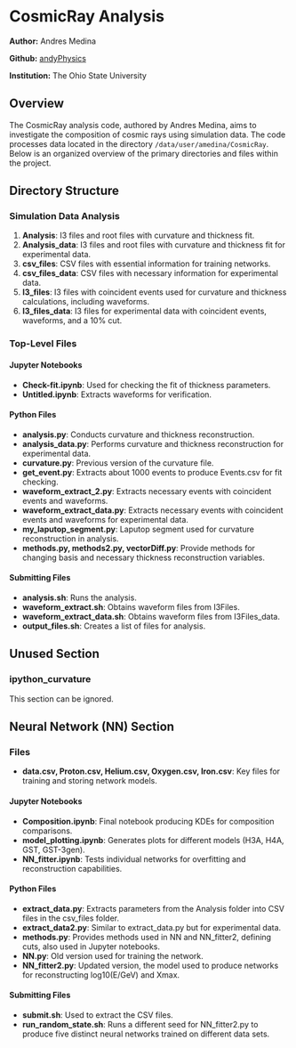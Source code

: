 # CosmicRay Analysis

**Author:** Andres Medina

**Github:** [andyPhysics](https://github.com/andyPhysics)

**Institution:** The Ohio State University

## Overview

The CosmicRay analysis code, authored by Andres Medina, aims to investigate the composition of cosmic rays using simulation data. The code processes data located in the directory `/data/user/amedina/CosmicRay`. Below is an organized overview of the primary directories and files within the project.

## Directory Structure

### Simulation Data Analysis

1. **Analysis**: I3 files and root files with curvature and thickness fit.
2. **Analysis_data**: I3 files and root files with curvature and thickness fit for experimental data.
3. **csv_files**: CSV files with essential information for training networks.
4. **csv_files_data**: CSV files with necessary information for experimental data.
5. **I3_files**: I3 files with coincident events used for curvature and thickness calculations, including waveforms.
6. **I3_files_data**: I3 files for experimental data with coincident events, waveforms, and a 10% cut.

### Top-Level Files

#### Jupyter Notebooks

- **Check-fit.ipynb**: Used for checking the fit of thickness parameters.
- **Untitled.ipynb**: Extracts waveforms for verification.

#### Python Files

- **analysis.py**: Conducts curvature and thickness reconstruction.
- **analysis_data.py**: Performs curvature and thickness reconstruction for experimental data.
- **curvature.py**: Previous version of the curvature file.
- **get_event.py**: Extracts about 1000 events to produce Events.csv for fit checking.
- **waveform_extract_2.py**: Extracts necessary events with coincident events and waveforms.
- **waveform_extract_data.py**: Extracts necessary events with coincident events and waveforms for experimental data.
- **my_laputop_segment.py**: Laputop segment used for curvature reconstruction in analysis.
- **methods.py, methods2.py, vectorDiff.py**: Provide methods for changing basis and necessary thickness reconstruction variables.

#### Submitting Files

- **analysis.sh**: Runs the analysis.
- **waveform_extract.sh**: Obtains waveform files from I3Files.
- **waveform_extract_data.sh**: Obtains waveform files from I3Files_data.
- **output_files.sh**: Creates a list of files for analysis.

## Unused Section

### ipython_curvature

This section can be ignored.

## Neural Network (NN) Section

### Files

- **data.csv, Proton.csv, Helium.csv, Oxygen.csv, Iron.csv**: Key files for training and storing network models.

#### Jupyter Notebooks

- **Composition.ipynb**: Final notebook producing KDEs for composition comparisons.
- **model_plotting.ipynb**: Generates plots for different models (H3A, H4A, GST, GST-3gen).
- **NN_fitter.ipynb**: Tests individual networks for overfitting and reconstruction capabilities.

#### Python Files

- **extract_data.py**: Extracts parameters from the Analysis folder into CSV files in the csv_files folder.
- **extract_data2.py**: Similar to extract_data.py but for experimental data.
- **methods.py**: Provides methods used in NN and NN_fitter2, defining cuts, also used in Jupyter notebooks.
- **NN.py**: Old version used for training the network.
- **NN_fitter2.py**: Updated version, the model used to produce networks for reconstructing log10(E/GeV) and Xmax.

#### Submitting Files

- **submit.sh**: Used to extract the CSV files.
- **run_random_state.sh**: Runs a different seed for NN_fitter2.py to produce five distinct neural networks trained on different data sets.


